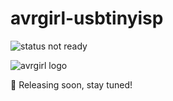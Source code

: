 # avrgirl-usbtinyisp

![status not ready](https://img.shields.io/badge/status-not%20ready-red.svg)

![avrgirl logo](http://i.imgur.com/hFXbPIe.png)

👯 Releasing soon, stay tuned! 
